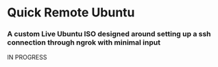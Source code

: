 # Quick Remote Ubuntu

### A custom Live Ubuntu ISO designed around setting up a ssh connection through ngrok with minimal input

IN PROGRESS
